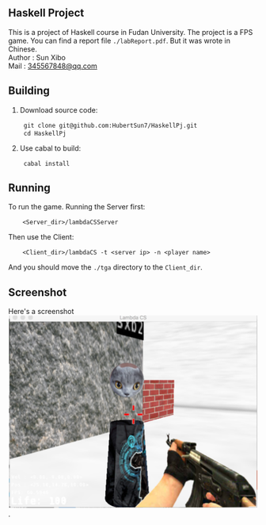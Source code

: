 ## Haskell Project
This is a project of Haskell course in Fudan University. The project is a FPS game. You can find a report file `./labReport.pdf`. But it was wrote in Chinese.     
Author : Sun Xibo  
Mail   : 345567848@qq.com

## Building
1. Download source code:
 
		git clone git@github.com:HubertSun7/HaskellPj.git
		cd HaskellPj

2. Use cabal to build:  

    	cabal install

## Running
To run the game. Running the Server first:

		<Server_dir>/lambdaCSServer
		
Then use the Client:
 
		<Client_dir>/lambdaCS -t <server ip> -n <player name> 
		
And you should move the `./tga` directory to the `Client_dir`.

## Screenshot
Here's a screenshot
![screenshot][1].

[1]: https://raw.githubusercontent.com/HubertSun7/HaskellPj/master/screenshot.png